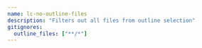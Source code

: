 ```yaml
---
name: lc-no-outline-files
description: "Filters out all files from outline selection"
gitignores:
  outline_files: ["**/*"]
---
```

